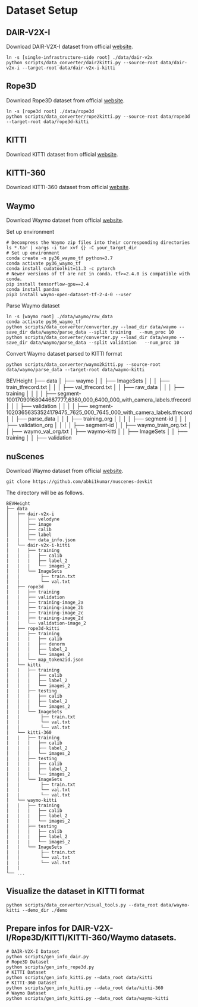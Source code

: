 # Dataset Setup

## DAIR-V2X-I
Download DAIR-V2X-I dataset from official [website](https://thudair.baai.ac.cn/index).
```
ln -s [single-infrastructure-side root] ./data/dair-v2x
python scripts/data_converter/dair2kitti.py --source-root data/dair-v2x-i --target-root data/dair-v2x-i-kitti
```

## Rope3D
Download Rope3D dataset from official [website](https://thudair.baai.ac.cn/index).
```
ln -s [rope3d root] ./data/rope3d
python scripts/data_converter/rope2kitti.py --source-root data/rope3d --target-root data/rope3d-kitti
```

## KITTI
Download KITTI dataset from official [website](https://www.cvlibs.net/datasets/kitti/eval_object.php?obj_benchmark=3d).

## KITTI-360
Download KITTI-360 dataset from official [website](https://www.cvlibs.net/datasets/kitti-360/).

## Waymo
Download Waymo dataset from official [website](https://waymo.com/open/download/).

Set up environment
```
# Decompress the Waymo zip files into their corresponding directories
ls *.tar | xargs -i tar xvf {} -C your_target_dir
# Set up environment
conda create -n py36_waymo_tf python=3.7
conda activate py36_waymo_tf
conda install cudatoolkit=11.3 -c pytorch
# Newer versions of tf are not in conda. tf>=2.4.0 is compatible with conda.
pip install tensorflow-gpu==2.4
conda install pandas
pip3 install waymo-open-dataset-tf-2-4-0 --user
```

Parse Waymo dataset 
```
ln -s [waymo root] ./data/waymo/raw_data
conda activate py36_waymo_tf
python scripts/data_converter/converter.py --load_dir data/waymo --save_dir data/waymo/parse_data --split training   --num_proc 10
python scripts/data_converter/converter.py --load_dir data/waymo --save_dir data/waymo/parse_data --split validation   --num_proc 10
```

Convert Waymo dataset parsed to KITTI format
```
python scripts/data_converter/waymo2kitti.py --source-root data/waymo/parse_data --target-root data/waymo-kitti
```

BEVHeight
├── data
│   ├── waymo
│   │   ├── ImageSets
│   │   │   ├── train_tfrecord.txt
│   │   │   ├── val_tfrecord.txt
│   │   ├── raw_data
│   │   │   ├── training
│   │   │   │   ├── segment-10017090168044687777_6380_000_6400_000_with_camera_labels.tfrecord
│   │   │   ├── validation
│   │   │   │   ├── segment-10203656353524179475_7625_000_7645_000_with_camera_labels.tfrecord
│   │   ├── parse_data
│   │   │   ├── training_org
│   │   │   │   ├── segment-id
│   │   │   ├── validation_org
│   │   │   │   ├── segment-id
│   │   ├── waymo_train_org.txt
│   │   ├── waymo_val_org.txt
│   ├── waymo-kitti
│   │   ├── ImageSets
│   │   ├── training
│   │   ├── validation


## nuScenes
Download Waymo dataset from official [website](https://www.nuscenes.org/nuscenes#download/).
```
git clone https://github.com/abhi1kumar/nuscenes-devkit

```

The directory will be as follows.
```
BEVHeight
├── data
│   ├── dair-v2x-i
│   │   ├── velodyne
│   │   ├── image
│   │   ├── calib
│   │   ├── label
|   |   └── data_info.json
|   └── dair-v2x-i-kitti
|   |   ├── training
|   |   |   ├── calib
|   |   |   ├── label_2
|   |   |   └── images_2
|   |   └── ImageSets
|   |        ├── train.txt
|   |        └── val.txt
|   ├── rope3d
|   |   ├── training
|   |   ├── validation
|   |   ├── training-image_2a
|   |   ├── training-image_2b
|   |   ├── training-image_2c
|   |   ├── training-image_2d
|   |   └── validation-image_2
|   ├── rope3d-kitti
|   |   ├── training
|   |   |   ├── calib
|   |   |   ├── denorm
|   |   |   ├── label_2
|   |   |   └── images_2
|   |   └── map_token2id.json
|   └── kitti
|   |   ├── training
|   |   |   ├── calib
|   |   |   ├── label_2
|   |   |   └── images_2
|   |   ├── testing
|   |   |   ├── calib
|   |   |   ├── label_2
|   |   |   └── images_2
|   |   └── ImageSets
|   |        ├── train.txt
|   |        └── val.txt
|   |        └── val.txt
|   └── kitti-360
|   |   ├── training
|   |   |   ├── calib
|   |   |   ├── label_2
|   |   |   └── images_2
|   |   ├── testing
|   |   |   ├── calib
|   |   |   ├── label_2
|   |   |   └── images_2
|   |   └── ImageSets
|   |        ├── train.txt
|   |        └── val.txt
|   |        └── val.txt
|   └── waymo-kitti
|   |   ├── training
|   |   |   ├── calib
|   |   |   ├── label_2
|   |   |   └── images_2
|   |   ├── testing
|   |   |   ├── calib
|   |   |   ├── label_2
|   |   |   └── images_2
|   |   └── ImageSets
|   |        ├── train.txt
|   |        └── val.txt
|   |        └── val.txt
|   |       
└── ...
```


## Visualize the dataset in KITTI format
```
python scripts/data_converter/visual_tools.py --data_root data/waymo-kitti --demo_dir ./demo
```

## Prepare infos for **DAIR-V2X-I**/**Rope3D**/**KITTI**/**KITTI-360**/**Waymo** datasets.
```
# DAIR-V2X-I Dataset
python scripts/gen_info_dair.py
# Rope3D Dataset
python scripts/gen_info_rope3d.py
# KITTI Dataset
python scripts/gen_info_kitti.py --data_root data/kitti
# KITTI-360 Dataset
python scripts/gen_info_kitti.py --data_root data/kitti-360
# Waymo Dataset
python scripts/gen_info_kitti.py --data_root data/waymo-kitti
```
